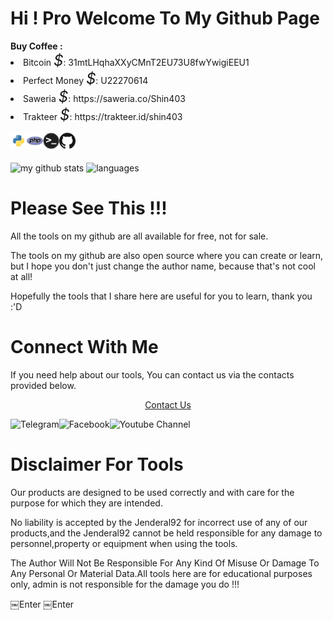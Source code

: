 <h1>Hi ! Pro Welcome To My Github Page</h1>
<!-- To Buy Coffee -->
<b>Buy Coffee :</b>

<li>Bitcoin <i style="font-size:24px">$</i>: 31mtLHqhaXXyCMnT2EU73U8fwYwigiEEU1 
</li>
<li>Perfect Money <i style="font-size:24px">$</i>: U22270614
</li>
<li>Saweria <i style="font-size:24px">$</i>: https://saweria.co/Shin403
</li>
<li>Trakteer <i style="font-size:24px">$</i>: https://trakteer.id/shin403
</li>

</p>
<!-- - -->
<p align="left">
<img align="left" alt="Python" width="26px" src="https://raw.githubusercontent.com/github/explore/80688e429a7d4ef2fca1e82350fe8e3517d3494d/topics/python/python.png" />
<img align="left" alt="Php" width="26px" src="https://raw.githubusercontent.com/github/explore/80688e429a7d4ef2fca1e82350fe8e3517d3494d/topics/php/php.png" />
<img align="left" alt="Terminal" width="26px" src="https://raw.githubusercontent.com/github/explore/80688e429a7d4ef2fca1e82350fe8e3517d3494d/topics/terminal/terminal.png" />
<img align="left" alt="GitHub" width="26px" src="https://raw.githubusercontent.com/github/explore/78df643247d429f6cc873026c0622819ad797942/topics/github/github.png" />
</p>
<br></br>
<!-- status codes -->
<p align="left">
<img src="https://github-readme-stats.vercel.app/api/top-langs/?username=Jenderal92&layout=compact" alt="my github stats" width="420"/>&nbsp;<img src="https://github-readme-stats.vercel.app/api?username=Jenderal92&hide=css,tsql,blade,%20jupyter+notebook&langs_count=10&theme=radical&layout=compact" alt="languages" height="165">
  </p>
</a>
<!-- Please See This !!!-->
<h1>Please See This !!!</h1>
<p align="left">All the tools on my github are all available for free, not for sale.</p>
<p align="left">The tools on my github are also open source where you can create or learn, but I hope you don't just change the author name, because that's not cool at all!  </p>
<p align="left">Hopefully the tools that I share here are useful for you to learn, thank you :'D</p>
</p>
<!-- Connect With Me-->
<h1>Connect With Me</h1>
<p align="left">
If you need help about our tools, You can contact us via the contacts provided below.
</p>
<p align="center">
<a href="https://www.blog-gan.org/p/contact-me.html">Contact Us</a>
</p>
<p align="center">
<a href="https://t.me/Shin_code" rel="nofollow"><img align="left" alt="Telegram" src="https://camo.githubusercontent.com/cf4ed981404024c1adfc79d5575c4edf1836c4fe36b24b03383ece888cef7e29/68747470733a2f2f696d672e736869656c64732e696f2f62616467652f54656c656772616d2d3243413545303f7374796c653d666f722d7468652d6261646765266c6f676f3d74656c656772616d266c6f676f436f6c6f723d7768697465" data-canonical-src="https://img.shields.io/badge/Telegram-2CA5E0?style=for-the-badge&amp;logo=telegram&amp;logoColor=white" style="max-width: 100%;"></a>
<a href="https://facebook.com/Shin403" rel="nofollow"><img align="left" alt="Facebook" src="https://img.shields.io/badge/Facebook-1877F2?style=for-the-badge&logo=facebook&logoColor=white" style="max-width: 100%;"></a>
<a href="https://m.youtube.com/channel/UCKf6FCKYuFUeG5D_SiAsQiQ/" rel="nofollow"><img align="left" alt="Youtube Channel" src="https://camo.githubusercontent.com/d79c5549652f9c7690992eb49571d216a70a480681561cbd93bfbfc77c491e54/68747470733a2f2f696d672e736869656c64732e696f2f62616467652f596f75547562652d4646303030303f7374796c653d666f722d7468652d6261646765266c6f676f3d796f7574756265266c6f676f436f6c6f723d7768697465" data-canonical-src="https://img.shields.io/badge/YouTube-FF0000?style=for-the-badge&amp;logo=youtube&amp;logoColor=white" style="max-width: 100%;"></a>
</p>
<!-- Disclaimer For Tools-->
<br><h1>Disclaimer For Tools</h1>
<p align="left">Our products are designed to be used correctly and with care for the purpose for which they are intended.</p>
<p align="left">No liability is accepted by the Jenderal92 for incorrect use of any of our products,and the Jenderal92 cannot be held responsible for any damage to personnel,property or equipment when using the tools.</p>
<p align="left">The Author Will Not Be Responsible For Any Kind Of Misuse Or Damage To Any Personal Or Material Data.All tools here are for educational purposes only, admin is not responsible for the damage you do !!!  </p>
￼Enter
￼Enter
